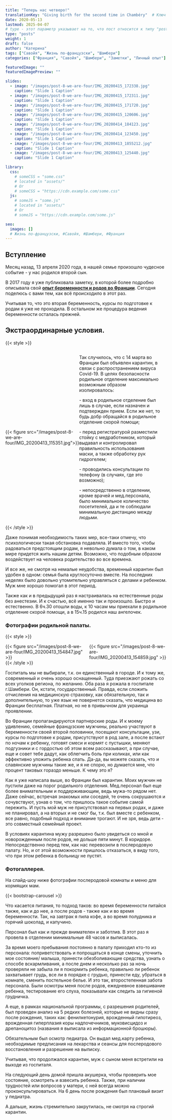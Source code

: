 ```yaml
---
title: "Теперь нас четверо!"
translationKey: "Giving birth for the second time in Chambéry"  # Ключ должен быть уникальным и постоянным
date: 2020-05-13
lastmod: 2025-04-07
# type - этот параметр указывает на то, что пост относится к типу "post"
type: "posts"
weight: 1
draft: false
author: "Катерина"
tags: ["Савойя", "Жизнь по-французски", "Шамбери"]
categories: ["Франция", "Савойя", "Шамбери", "Заметки", "Личный опыт"]

featuredImage: ""
featuredImagePreview: ""

slides:
  - image: "/images/post-8-we-are-four/IMG_20200415_172338.jpg"
    caption: "Slide 1 Caption"
  - image: "/images/post-8-we-are-four/IMG_20200415_172311.jpg"
    caption: "Slide 1 Caption"
  - image: "/images/post-8-we-are-four/IMG_20200415_171720.jpg"
    caption: "Slide 1 Caption"
  - image: "/images/post-8-we-are-four/IMG_20200415_120606.jpg"
    caption: "Slide 1 Caption"
  - image: "/images/post-8-we-are-four/IMG_20200414_184123.jpg"
    caption: "Slide 1 Caption"
  - image: "/images/post-8-we-are-four/IMG_20200414_123450.jpg"
    caption: "Slide 1 Caption"
  - image: "/images/post-8-we-are-four/IMG_20200413_1855212.jpg"
    caption: "Slide 1 Caption"
  - image: "/images/post-8-we-are-four/IMG_20200413_125440.jpg"
    caption: "Slide 1 Caption"

library:
  css:
    # someCSS = "some.css"
    # located in "assets/"
    # Or
    # someCSS = "https://cdn.example.com/some.css"
  js:
    # someJS = "some.js"
    # located in "assets/"
    # Or
    # someJS = "https://cdn.example.com/some.js"

seo:
  images: []
  # Жизнь по-французски, #Савойя, #Шамбери, #Франция
---
```

## Вступление

Месяц назад, 13 апреля 2020 года, в нашей семье произошло чудесное событие - у нас родился второй сын.

В 2017 году я уже публиковала заметку, в которой более подробно описывала свой **[опыт беременности и родов во Франции](https://katerynadutykh.github.io/madamedutykh/ru/posts/first_giving_birth/)**.  Сегодня поделюсь с вами тем, как всё происходило в этот раз.

Учитывая то, что это вторая беременность, курсы по подготовке к родам я уже не проходила.  В остальном же процедура ведения беременности осталась прежней. 

## Экстраординарные условия.

{{< style >}}
 <div style="display: flex; align-items: center;">
    <div style="flex: 0 0 45%;">
        {{< figure src="/images/post-8-we-are-four/IMG_20200413_115351.jpg">}}
    </div>
       <div style="flex: 1; margin-right: 20px;"> <!-- Отступ справа от текста -->
       <p> Так случилось, что с 14 марта во Франции был объявлен карантин, в связи с распространением вируса Covid-19. В целях безопасности родильное отделение максимально возможным образом изолировалось: </p>
       <p>- вход в родильное отделение был лишь в случае, если назначен и подтвержден прием. Если же нет, то будь добр обращайся в родильное отделение скорой помощи;</p>
       <p>- перед регистратурой разместили стойку с медработником, который выдавал и контролировал правильность использования маски, а также обработку рук гидрогелем;</p>
       <p>- проводились консультации по телефону (в случаях, где это возможно);</p>
       <p>- непосредственно в отделении, кроме врачей и мед.персонала, было минимальное количество посетителей, да и те соблюдали минимальную дистанцию между людьми.</p>
    </div>
</div>
{{< /style >}}

Даже понимая необходимость таких мер, все-таки отмечу, что психологически такая обстановка подавляла. И вместо того, чтобы радоваться предстоящим родам, я невольно думала о том, в каком мире придется жить нашим детям. Возможно, что подобным образом воздействует на человека родительство во все времена. 

И все же, не смотря на немалые неудобства, временный карантин был удобен в одном: семья была круглосуточно вместе. На последних неделях было довольно утомительно управляться с делами и ребенком. Муж мне хорошо помогал в этот период. 

Также как и в предыдущий раз я настраивалась на естественные роды без анестезии. И к счастью, всё именно так и произошло. Быстро и естественно. В 6ч.30 отошли воды, к 10 часам мы приехали в родильное отделение скорой помощи, а в 15ч.15 родился наш ангелочек.

### Фотографии родильной палаты.

{{< style >}}
<div style="display: flex; flex-wrap: wrap; justify-content: space-between; gap: 10px;">

  <div style="flex: 0 0 48%;">
    {{< figure src="/images/post-8-we-are-four/IMG_20200413_154847.jpg" >}}
  </div>

  <div style="flex: 0 0 48%;">
    {{< figure src="/images/post-8-we-are-four/IMG_20200413_154859.jpg" >}}
  </div>

</div>
{{< /style >}}

Госпиталь мы не выбирали, т.к. он единственный в городе. И к тому же, современный и очень хорошо оснащенный. Туда приезжают рожать со всех уголков региона, по желанию. Оба раза я рожала в госпитале г.Шамбери. Он, кстати, государственный. Правда, если сложить отчисления на медицинскую страховку, как обязательную, так и дополнительную, то уже язык не повернется сказать, что медицина во Франции бесплатная. Платная, но не в привычном для украинца проявлении.

Во Франции пропагандируются партнерские роды. И к моему удивлению, семейные французские мужчины, реально участвуют в беременности своей второй половинки, посещают консультации, узи, курсы по подготовке к родам, присутствуют в род зале, а после встают по ночам к ребенку, готовят смеси и кормят с пустышки, меняют подгузники и с гордостью об этом всем рассказывают, а при случае, еще и совет тебе дадут, как облегчить боль при коликах, или как эффективно уложить ребенка спать. 
Да-да, вы можете сказать, что и славянские мужчины такие же, и я не спорю, но думается мне, что процент таковых гораздо меньше. К чему это я?

Как я уже написала выше, во Франции был карантин. Моих мужчин не пустили даже на порог родильного отделения. Мед.персонал был еще более внимательным и поддерживающим, ведь мужа-то рядом нет. Даже сейчас, встречая знакомых или соседей, те очень сокрушаются и сочувствуют, узнав о том, что пришлось такое событие самой пережить. И пусть мой муж не присутствовал на первых родах, и даже не планировал, а на вторых и не смог бы, т.к. был вместе с ребенком, все равно, подобный подход и внимание трогают. И не зря, ведь дети - это совместный семейный проект.

В условиях карантина мужу разрешено было увидеться со мной и новорожденным после родов, не дольше пяти минут. В коридоре. Непосредственно перед тем, как нас перевозили в послеродовую палату. Но, и от этой возможности пришлось отказаться, в виду того, что при этом ребенка в больницу не пустят. 

### Фотогаллерея.

На слайд-шоу ниже фотографии послеродовой комнаты и меню для кормящих мам.

<!-- Первая карусель -->
{{< bootstrap-carousel >}}
<br>

Что касается питания, то подход таков: во время беременности питайся также, как и до нее, а после родов - также как и во время беременности. Так, на завтрак я пила кофе, а во время полудника и горячий шоколад, и капучино.

Персонал был как и прежде внимателен и заботлив. В этот раз я провела в отделении минимальные 48 часов и выписалась. 

За время моего пребывания постоянно в палату приходил кто-то из персонала: поприветствовать и попрощаться в конце смены, уточнить мое состояние/ малыша, принести обезболивающие средства, узнать о способе вскармливания, а после днем и несколько раз за ночь проверяли не забыла ли я покормить ребенка, правильно ли ребенок захватывает грудь, все ли в порядке с грудью, принести еду, убраться в комнате, сменить постельное белье. И это так, второстепенная забота персонала. Были осмотры меня после родов, ежедневное взвешивание ребенка, тестирование его слуха, показывали как следить за гигиеной грудничка. 

А еще, в рамках национальной программы, с разрешения родителей, был проведен анализ на 5 редких болезней, которые не видны сразу после рождения, таких как: фенилкетонурия, врожденный гипотиреоз, врожденная гиперплазия коры надпочечников, муковисцидоз и дрепаноцитоз (названия я выписала из информационной брошюры).

Обязательным был осмотр педиатра. Он выдал мед.карту ребенка, необходимые предписания на лекарства и сеансы для послеродового восстановления и разрешение на выписку.

Учитывая, что продолжался карантин, муж с сыном меня встретили на выходе из госпиталя. 

На следующий день домой пришла акушерка, чтобы проверить мое состояние, осмотреть и взвесить ребенка. Также, при наличии трудностей или вопросов у матери, с ней всегда можно проконсультироваться. 
На 6 день после рождения был плановый визит у педиатра. 

А дальше, жизнь стремительно закрутилась, не смотря на строгий карантин.